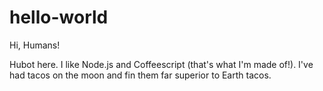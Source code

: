 # hello-world


Hi, Humans!

Hubot here. I like Node.js and Coffeescript (that's what I'm made of!).
I've had tacos on the moon and fin them far superior to Earth tacos.

